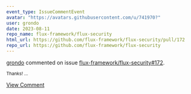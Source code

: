```yaml
---
event_type: IssueCommentEvent
avatar: "https://avatars.githubusercontent.com/u/741970?"
user: grondo
date: 2023-08-11
repo_name: flux-framework/flux-security
html_url: https://github.com/flux-framework/flux-security/pull/172
repo_url: https://github.com/flux-framework/flux-security
---
```


<a href='https://github.com/grondo' target='_blank'>grondo</a> commented on issue <a href='https://github.com/flux-framework/flux-security/pull/172' target='_blank'>flux-framework/flux-security#172</a>.

<small>Thanks! ...</small>

<a href='https://github.com/flux-framework/flux-security/pull/172' target='_blank'>View Comment</a>